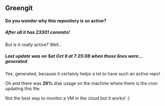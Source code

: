 ## Greengit

#### Do you wonder why this repository is so active?

##### After all it has 23301 commits!

But is it *really* active? Well...

##### Last update was on Sat Oct 9 at 7:25:08 when those lines were... generated

Yes, generated, because it certainly helps a lot to have such an active repo!

Oh and there was **26%** disk usage on the machine
where there is the cron updating this file.

Not the best way to monitor a VM in the cloud but it works! :)
